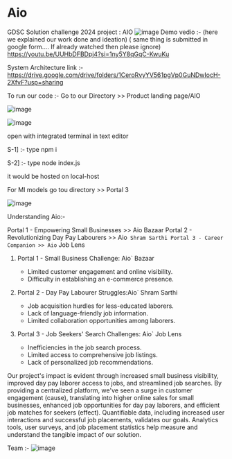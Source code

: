 # Aio
GDSC Solution challenge 2024 project : AIO
![image](https://github.com/sandeshlavshetty/Aio/assets/138968398/702461ad-53f8-4d03-bc3f-0d304fa74977)
Demo vedio :- (here we explained our work done and ideation) ( same thing is submitted in google form.... If already watched then please ignore)
https://youtu.be/UUHbDFBDpj4?si=1ny5Y8qGqC-KwuKu

System Architecture link :- https://drive.google.com/drive/folders/1CeroRvyYV561pgVp0GuNDwIocH-2XfvF?usp=sharing

To run our code :-
Go to our Directory >> Product landing page/AIO

![image](https://github.com/sandeshlavshetty/Aio/assets/138968398/bf9d75c5-b778-425b-905b-d8bac6d331ca)

![image](https://github.com/sandeshlavshetty/Aio/assets/138968398/71de8ace-020c-4a1a-8895-e161da7f78f5)

open with integrated terminal in text editor

S-1] :- type npm i

S-2] :- type node index.js

it would be hosted on local-host



For Ml models 
go tou directory >> Portal 3

![image](https://github.com/sandeshlavshetty/Aio/assets/138968398/633c4970-e925-4a39-b992-2a8a6108293b)





Understanding Aio:- 

Portal 1 - Empowering Small Businesses >> Aio Bazaar
Portal 2 - Revolutionizing Day Pay Labourers >> Aio` Shram Sarthi
Portal 3 - Career Companion >> Aio` Job Lens

1. Portal 1 - Small Business Challenge:  Aio` Bazaar
   - Limited customer engagement and online visibility.
   - Difficulty in establishing an e-commerce presence.

2. Portal 2 - Day Pay Labourer Struggles:Aio` Shram Sarthi
   - Job acquisition hurdles for less-educated laborers.
   - Lack of language-friendly job information.
   - Limited collaboration opportunities among laborers.

3. Portal 3 - Job Seekers' Search Challenges: Aio` Job Lens
   - Inefficiencies in the job search process.
   - Limited access to comprehensive job listings.
   - Lack of personalized job recommendations.

Our project's impact is evident through increased small business visibility, improved day pay laborer access to jobs, and streamlined job searches. By providing a centralized platform, we've seen a surge in customer engagement (cause), translating into higher online sales for small businesses, enhanced job opportunities for day pay laborers, and efficient job matches for seekers (effect). Quantifiable data, including increased user interactions and successful job placements, validates our goals. Analytics tools, user surveys, and job placement statistics help measure and understand the tangible impact of our solution.



   



 

Team :- 
![image](https://github.com/sandeshlavshetty/Aio/assets/138968398/c21b44df-c93e-4439-8caa-ee218850faa4)


